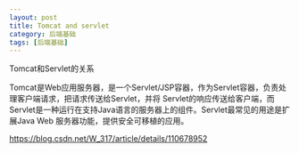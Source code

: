 ```yaml
---
layout: post
title: Tomcat and servlet
category: 后端基础
tags: [后端基础]
---
```


Tomcat和Servlet的关系

Tomcat是Web应用服务器，是一个Servlet/JSP容器，作为Servlet容器，负责处理客户端请求，把请求传送给Servlet，并将
Servlet的响应传送给客户端，而Servlet是一种运行在支持Java语言的服务器上的组件。Servlet最常见的用途是扩展Java Web
服务器功能，提供安全可移植的应用。

https://blog.csdn.net/W_317/article/details/110678952
